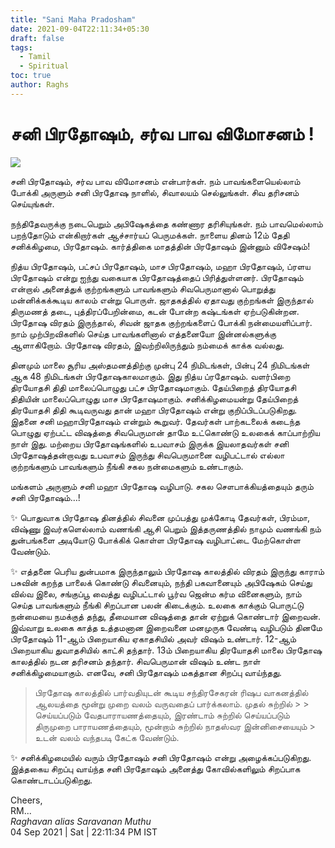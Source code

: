 ```yaml
---
title: "Sani Maha Pradosham"
date: 2021-09-04T22:11:34+05:30
draft: false
tags:
  - Tamil
  - Spiritual
toc: true
author: Raghs
---
```

# சனி பிரதோஷம், சர்வ பாவ விமோசனம் !

<img src="http://raghsonline.com/spiritual/SaniMahaPradosham.jpg"/>

சனி பிரதோஷம், சர்வ பாவ விமோசனம் என்பார்கள். நம் பாவங்களையெல்லாம் போக்கி அருளும் சனி பிரதோஷ நாளில், சிவாலயம் செல்லுங்கள். சிவ தரிசனம் செய்யுங்கள். 

நந்திதேவருக்கு நடைபெறும் அபிஷேகத்தை கண்ணார தரிசியுங்கள். நம் பாவமெல்லாம் பறந்தோடும் என்கிறார்கள் ஆச்சார்யப் பெருமக்கள். நாளைய தினம் 12ம் தேதி சனிக்கிழமை, பிரதோஷம். கார்த்திகை மாதத்தின் பிரதோஷம் இன்னும் விசேஷம்!

<!--more-->


நித்ய பிரதோஷம், பட்சப் பிரதோஷம், மாச பிரதோஷம், மஹா பிரதோஷம், ப்ரளய பிரதோஷம் என்று ஐந்து வகையாக பிரதோஷத்தைப் பிரித்துள்ளனர். பிரதோஷம் என்றால் அனைத்துக் குற்றங்களும் பாவங்களும் சிவபெருமானால் பொறுத்து மன்னிக்கக்கூடிய காலம் என்று பொருள். 
ஜாதகத்தில் ஏதாவது குற்றங்கள் இருந்தால் திருமணத் தடை, புத்திரப்பேறின்மை, கடன் போன்ற கஷ்டங்கள் ஏற்படுகின்றன. பிரதோஷ விரதம் இருந்தால், சிவன் ஜாதக குற்றங்களைப் போக்கி நன்மையளிப்பார். நாம் முற்பிறவிகளில் செய்த பாவங்களினால் எத்தனையோ இன்னல்களுக்கு ஆளாகிறோம். பிரதோஷ விரதம்,  இவற்றிலிருந்தும் நம்மைக் காக்க வல்லது.

தினமும் மாலை சூரிய அஸ்தமனத்திற்கு முன்பு 24 நிமிடங்கள், பின்பு 24 நிமிடங்கள் ஆக 48 நிமிடங்கள் பிரதோஷகாலமாகும். இது நித்ய ப்ரதோஷம். வளர்பிறை திரயோதசி திதி மாலைப்பொழுது பட்ச பிரதோஷமாகும். தேய்பிறைத் திரயோதசி திதியின் மாலைப்பொழுது மாச பிரதோஷமாகும்.
சனிக்கிழமையன்று தேய்பிறைத் திரயோதசி திதி கூடிவருவது தான் மஹா பிரதோஷம் என்று குறிப்பிடப்படுகிறது. இதனை சனி மஹாபிரதோஷம் என்றும் கூறுவர். தேவர்கள் பாற்கடலைக் கடைந்த பொழுது ஏற்பட்ட விஷத்தை சிவபெருமான் தாமே உட்கொண்டு உலகைக் காப்பாற்றிய நாள் இது. மற்றைய பிரதோஷங்களில் உபவாசம் இருக்க இயலாதவர்கள் சனி பிரதோஷத்தன்றாவது உபவாசம் இருந்து சிவபெருமானை வழிபட்டால் எல்லா குற்றங்களும்  பாவங்களும் நீங்கி சகல நன்மைகளும் உண்டாகும்.

மங்களம் அருளும் சனி மஹா பிரதோஷ வழிபாடு. சகல  சௌபாக்கியத்தையும் தரும் சனி பிரதோஷம்…!

✨ பொதுவாக பிரதோஷ தினத்தில் சிவனை முப்பத்து முக்கோடி தேவர்கள், பிரம்மா, விஷ்ணு இவர்களெல்லாம் வணங்கி ஆசி பெறும் இத்தருணத்தில் நாமும் வணங்கி நம் துன்பங்களை அடியோடு போக்கிக் கொள்ள பிரதோஷ வழிபாட்டை மேற்கொள்ள வேண்டும்.

✨ எத்தனை பெரிய துன்பமாக இருந்தாலும் பிரதோஷ காலத்தில் விரதம் இருந்து காராம் பசுவின் கறந்த பாலைக் கொண்டு சிவனையும், நந்தி பகவானையும் அபிஷேகம் செய்து வில்வ இலை, சங்குப்பூ வைத்து வழிபட்டால் பூர்வ ஜென்ம கர்ம வினைகளும், நாம் செய்த பாவங்களும் நீங்கி சிறப்பான பலன் கிடைக்கும். உலகை காக்கும் பொருட்டு நன்மையை நமக்குத் தந்து, தீமையான விஷத்தை தான் ஏற்றுக் கொண்டார் இறைவன். இவ்வாறு உலகை காத்த உத்தமனான இறைவனை மனமுருக வேண்டி வழிபடும் தினமே பிரதோஷம் 11-ஆம் பிறையாகிய ஏகாதசியில் அவர் விஷம் உண்டார். 12-ஆம் பிறையாகிய துவாதசியில் காட்சி தந்தார். 13ம் பிறையாகிய திரயோதசி மாலை பிரதோஷ காலத்தில் நடன தரிசனம் தந்தார். சிவபெருமான் விஷம் உண்ட நாள் சனிக்கிழமையாகும். எனவே, சனி பிரதோஷம் மகத்தான சிறப்பு வாய்ந்தது.

> பிரதோஷ காலத்தில் பார்வதியுடன் கூடிய சந்திரசேகரன் ரிஷப வாகனத்தில் ஆலயத்தை மூன்று முறை வலம் வருவதைப் பார்க்கலாம். முதல் சுற்றில் > > செய்யப்படும் வேதபாராயணத்தையும், இரண்டாம் சுற்றில் செய்யப்படும் திருமுறை பாராயணத்தையும், மூன்றாம் சுற்றில் நாதஸ்வர இன்னிசையையும்  > உடன் வலம் வந்தபடி கேட்க வேண்டும்.

✨ சனிக்கிழமையில் வரும் பிரதோஷம் சனி பிரதோஷம் என்று அழைக்கப்படுகிறது. இத்தகைய சிறப்பு வாய்ந்த சனி பிரதோஷம் அனைத்து கோவில்களிலும் சிறப்பாக கொண்டாடப்படுகிறது.

Cheers,\
RM...\
_Raghavan alias Saravanan Muthu_\
04 Sep 2021 | Sat | 22:11:34 PM IST
